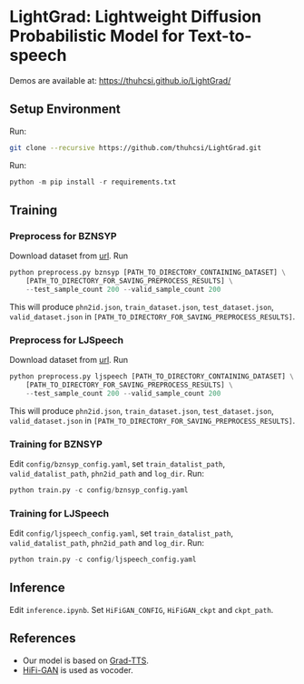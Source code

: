 # LightGrad: Lightweight Diffusion Probabilistic Model for Text-to-speech
Demos are available at: https://thuhcsi.github.io/LightGrad/

## Setup Environment

Run:
```bash
git clone --recursive https://github.com/thuhcsi/LightGrad.git
```

Run:
```python
python -m pip install -r requirements.txt
```

## Training
### Preprocess for BZNSYP

Download dataset from [url](https://www.data-baker.com/data/index/TNtts).
Run
```python
python preprocess.py bznsyp [PATH_TO_DIRECTORY_CONTAINING_DATASET] \
    [PATH_TO_DIRECTORY_FOR_SAVING_PREPROCESS_RESULTS] \
    --test_sample_count 200 --valid_sample_count 200
```
This will produce `phn2id.json`, `train_dataset.json`, `test_dataset.json`, `valid_dataset.json` in `[PATH_TO_DIRECTORY_FOR_SAVING_PREPROCESS_RESULTS]`.

### Preprocess for LJSpeech

Download dataset from [url](https://keithito.com/LJ-Speech-Dataset/).
Run
```python
python preprocess.py ljspeech [PATH_TO_DIRECTORY_CONTAINING_DATASET] \
    [PATH_TO_DIRECTORY_FOR_SAVING_PREPROCESS_RESULTS] \
    --test_sample_count 200 --valid_sample_count 200
```
This will produce `phn2id.json`, `train_dataset.json`, `test_dataset.json`, `valid_dataset.json` in `[PATH_TO_DIRECTORY_FOR_SAVING_PREPROCESS_RESULTS]`.

### Training for BZNSYP

Edit `config/bznsyp_config.yaml`, set `train_datalist_path`, `valid_datalist_path`, `phn2id_path` and `log_dir`.
Run:
```python
python train.py -c config/bznsyp_config.yaml
```

### Training for LJSpeech

Edit `config/ljspeech_config.yaml`, set `train_datalist_path`, `valid_datalist_path`, `phn2id_path` and `log_dir`.
Run:
```python
python train.py -c config/ljspeech_config.yaml
```

## Inference

Edit `inference.ipynb`.
Set `HiFiGAN_CONFIG`, `HiFiGAN_ckpt` and `ckpt_path`.

## References

* Our model is based on [Grad-TTS](https://github.com/huawei-noah/Speech-Backbones).
* [HiFi-GAN](https://github.com/jik876/hifi-gan) is used as vocoder.
